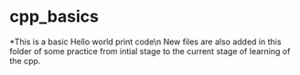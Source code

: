 # cpp_basics
*This is a basic Hello world print code\n
New files are also added in this folder of some practice from intial stage to the current stage of learning of the cpp.
